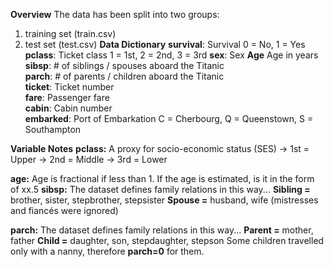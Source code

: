 **Overview**
The data has been split into two groups:
1. training set (train.csv)
2. test set (test.csv)
**Data Dictionary**
**survival**:	Survival	0 = No, 1 = Yes
**pclass**:	Ticket class	1 = 1st, 2 = 2nd, 3 = 3rd
**sex**:	Sex	
**Age**	Age in years	
**sibsp**:	# of siblings / spouses aboard the Titanic	
**parch**: # of parents / children aboard the Titanic	
**ticket**:	Ticket number	
**fare**:	Passenger fare	
**cabin**:	Cabin number	
**embarked**:	Port of Embarkation	C = Cherbourg, Q = Queenstown, S = Southampton

**Variable Notes**
**pclass:** A proxy for socio-economic status (SES)
-> 1st = Upper
-> 2nd = Middle
-> 3rd = Lower

**age:** Age is fractional if less than 1. If the age is estimated, is it in the form of xx.5
**sibsp:** The dataset defines family relations in this way...
**Sibling =** brother, sister, stepbrother, stepsister
**Spouse =** husband, wife (mistresses and fiancés were ignored)

**parch:** The dataset defines family relations in this way...
**Parent =** mother, father
**Child =** daughter, son, stepdaughter, stepson
Some children travelled only with a nanny, therefore **parch=0** for them.


